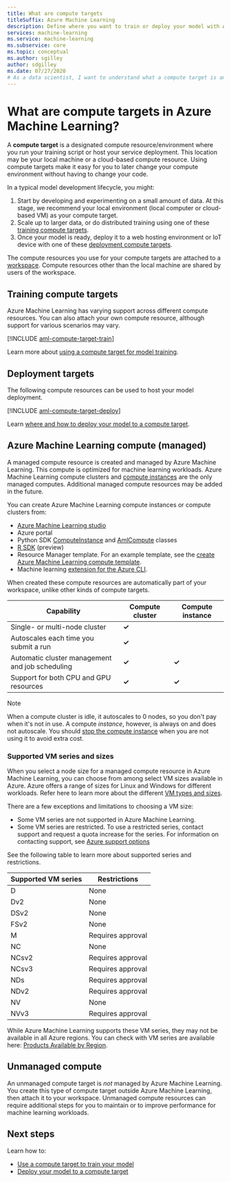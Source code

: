 ```yaml
---
title: What are compute targets
titleSuffix: Azure Machine Learning
description: Define where you want to train or deploy your model with Azure Machine Learning.
services: machine-learning
ms.service: machine-learning
ms.subservice: core
ms.topic: conceptual
ms.author: sgilley
author: sdgilley
ms.date: 07/27/2020
# As a data scientist, I want to understand what a compute target is and why I need it.
---
```


#  What are compute targets in Azure Machine Learning? 

A **compute target** is a designated compute resource/environment where you run your training script or host your service deployment. This location may be your local machine or a cloud-based compute resource. Using compute targets make it easy for you to later change your compute environment without having to change your code.  

In a typical model development lifecycle, you might:
1. Start by developing and experimenting on a small amount of data. At this stage, we recommend your local environment (local computer or cloud-based VM) as your compute target. 
2. Scale up to larger data, or do distributed training using one of these [training compute targets](#train).  
3. Once your model is ready, deploy it to a web hosting environment or IoT device with one of these [deployment compute targets](#deploy).

The compute resources you use for your compute targets are attached to a [workspace](concept-workspace.md). Compute resources other than the local machine are shared by users of the workspace.

## <a name="train"></a> Training compute targets

Azure Machine Learning has varying support across different compute resources.  You can also attach your own compute resource, although support for various scenarios may vary.

[!INCLUDE [aml-compute-target-train](../../includes/aml-compute-target-train.md)]

Learn more about [using a compute target for model training](how-to-submit-training.md).

## <a name="deploy"></a>Deployment targets

The following compute resources can be used to host your model deployment.

[!INCLUDE [aml-compute-target-deploy](../../includes/aml-compute-target-deploy.md)]

Learn [where and how to deploy your model to a compute target](how-to-deploy-and-where.md).

<a name="amlcompute"></a>
## Azure Machine Learning compute (managed)

A managed compute resource is created and managed by Azure Machine Learning. This compute is optimized for machine learning workloads. Azure Machine Learning compute clusters and [compute instances](concept-compute-instance.md) are the only managed computes. Additional managed compute resources may be added in the future.

You can create Azure Machine Learning compute instances or compute clusters from:
* [Azure Machine Learning studio](how-to-create-attach-compute-studio.md)
* Azure portal
* Python SDK [ComputeInstance](https://docs.microsoft.com/python/api/azureml-core/azureml.core.compute.computeinstance(class)?view=azure-ml-py) and [AmlCompute](https://docs.microsoft.com/python/api/azureml-core/azureml.core.compute.amlcompute(class)?view=azure-ml-py) classes
* [R SDK](https://azure.github.io/azureml-sdk-for-r/reference/index.html#section-compute-targets) (preview)
* Resource Manager template. For an example template, see the [create Azure Machine Learning compute template](https://github.com/Azure/azure-quickstart-templates/tree/master/101-machine-learning-compute-create-amlcompute).
* Machine learning [extension for the Azure CLI](reference-azure-machine-learning-cli.md#resource-management).  

When created these compute resources are automatically part of your workspace, unlike other kinds of compute targets.


|Capability  |Compute cluster  |Compute instance  |
|---------|---------|---------|
|Single- or multi-node cluster     |    **&check;**       |         |
|Autoscales each time you submit a run     |     **&check;**      |         |
|Automatic cluster management and job scheduling     |   **&check;**        |     **&check;**      |
|Support for both CPU and GPU resources     |  **&check;**         |    **&check;**       |


> [!NOTE]
> When a compute cluster is idle, it autoscales to 0 nodes, so you don't pay when it's not in use.  A compute *instance*, however, is always on and does not autoscale.  You should [stop the compute instance](tutorial-1st-experiment-sdk-train.md#stop-the-compute-instance) when you are not using it to avoid extra cost. 

### Supported VM series and sizes

When you select a node size for a managed compute resource in Azure Machine Learning, you can choose from among select VM sizes available in Azure. Azure offers a range of sizes for Linux and Windows for different workloads. Refer here to learn more about the different [VM types and sizes](https://docs.microsoft.com/azure/virtual-machines/linux/sizes).

There are a few exceptions and limitations to choosing a VM size:
* Some VM series are not supported in Azure Machine Learning.
* Some VM series are restricted. To use a restricted series, contact support and request a quota increase for the series. For information on contacting support, see [Azure support options](https://azure.microsoft.com/support/options/)

See the following table to learn more about supported series and restrictions. 

| **Supported VM series**  | **Restrictions** |
|------------|------------|
| D | None |
| Dv2 | None |  
| DSv2 | None |  
| FSv2 | None |  
| M | Requires approval |
| NC | None |    
| NCsv2 | Requires approval |
| NCsv3 | Requires approval |  
| NDs | Requires approval |
| NDv2 | Requires approval |
| NV | None |
| NVv3 | Requires approval | 


While Azure Machine Learning supports these VM series, they may not be available in all Azure regions. You can check with VM series are available here: [Products Available by Region](https://azure.microsoft.com/global-infrastructure/services/?products=virtual-machines).

## Unmanaged compute

An unmanaged compute target is *not* managed by Azure Machine Learning. You create this type of compute target outside Azure Machine Learning, then attach it to your workspace. Unmanaged compute resources can require additional steps for you to maintain or to improve performance for machine learning workloads.

## Next steps

Learn how to:
* [Use a compute target to train your model](how-to-submit-training.md)
* [Deploy your model to a compute target](how-to-deploy-and-where.md)
